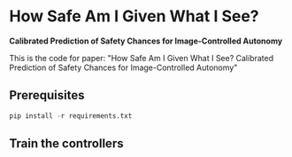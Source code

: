 

# How Safe Am I Given What I See?

**Calibrated Prediction of Safety Chances for Image-Controlled Autonomy**

This is the code for paper: "How Safe Am I Given What I See?  Calibrated Prediction of Safety Chances for Image-Controlled Autonomy"


## Prerequisites

```python
pip install -r requirements.txt
```

## Train the controllers
